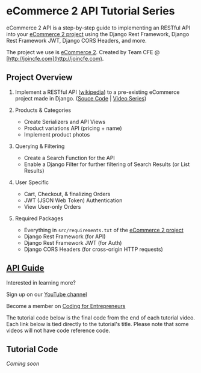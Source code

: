 eCommerce 2 **API** Tutorial Series
=========

eCommerce 2 API is a step-by-step guide to implementing an RESTful API into your [eCommerce 2 project](https://github.com/codingforentrepreneurs/ecommerce-2) using the Django Rest Framework, Django Rest Framework JWT, Django CORS Headers, and more. 

The project we use is [eCommerce 2](https://github.com/codingforentrepreneurs/ecommerce-2). Created by Team CFE @ [http://joincfe.com](http://joincfe.com).



## Project Overview

1. Implement a RESTful API ([wikipedia](https://en.wikipedia.org/wiki/Representational_state_transfer)) to a pre-existing eCommerce project made in Django. ([Souce Code](https://github.com/codingforentrepreneurs/ecommerce-2) | [Video Series](http://joincfe.com/projects/ecommerce-2))

2. Products & Categories
	- Create Serializers and API Views
	- Product variations API (pricing + name)
	- Implement product photos

3. Querying & Filtering
	- Create a Search Function for the API
	- Enable a Django Filter for further filtering of Search Results (or List Results)

4. User Specific
	- Cart, Checkout, & finalizing Orders
	- JWT (JSON Web Token) Authentication
	- View User-only Orders

5. Required Packages
	- Everything in `src/requirements.txt` of the [eCommerce 2 project](https://github.com/codingforentrepreneurs/ecommerce-2)
	- Django Rest Framework (for API)
	- Django Rest Framework JWT (for Auth)
	- Django CORS Headers (for cross-origin HTTP requests)


## [API Guide](./blob/master/api_guide.md)



Interested in learning more?

Sign up on our [YouTube channel](http://joincfe.com/youtube)

Become a member on [Coding for Entrepreneurs](http://joincfe.com/enroll)





The tutorial code below is the final code from the end of each tutorial video. Each link below is tied directly to the tutorial's title. Please note that some videos will not have code reference code.



## Tutorial Code
[]()
_Coming soon_


